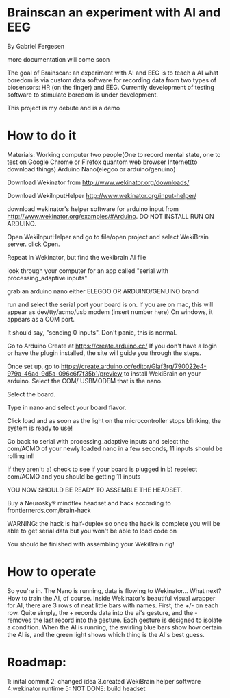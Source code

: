 # Brainscan an experiment with AI and EEG 
By Gabriel Fergesen




more documentation will come soon


The goal of Brainscan: an experiment with AI and EEG is to teach a AI what boredom is via custom data software for recording
data from two types of biosensors: HR (on the finger) and EEG. Currently development of testing software to stimulate boredom is under
development.

This project is my debute and is a demo

# How to do it

Materials:
Working computer
two people(One to record mental state, one to test on
Google Chrome or Firefox quantom web browser
Internet(to download things)
Arduino Nano(elegoo or arduino/genuino)


Download Wekinator from http://www.wekinator.org/downloads/

Download WekiInputHelper http://www.wekinator.org/input-helper/

download wekinator's helper software for arduino input from http://www.wekinator.org/examples/#Arduino. DO NOT INSTALL RUN ON ARDUINO.

Open WekiInputHelper and go to file/open project and select WekiBrain server. click Open.

Repeat in Wekinator, but find the wekibrain AI file

look through your computer for an app called "serial with processing_adaptive inputs"

grab an arduino nano either ELEGOO OR ARDUINO/GENUINO brand

run and select the serial port your board is on. If you are on mac, this will appear as dev/tty/acmo/usb modem (insert number here) On windows, it appears as a COM port.

It should say, "sending 0 inputs". Don't panic, this is normal.

Go to Arduino Create at https://create.arduino.cc/ If you don't have a login or have the plugin installed, the site will guide you through the steps.

Once set up, go to  https://create.arduino.cc/editor/Glaf3rg/790022e4-979a-46ad-9d5a-096c6f7f35b1/preview to install WekiBrain on your arduino. Select the COM/ USBMODEM that is the nano.

Select the board.

Type in nano and select your board flavor.

Click load and as soon as the light on the microcontroller stops blinking, the system is ready to use!

Go back to serial with processing_adaptive inputs and select the com/ACMO of your newly loaded nano
in a few seconds, 11 inputs should be rolling in!!

If they aren't: a) check to see if your board is plugged in b) reselect com/ACMO and you should be getting 11 inputs

YOU NOW SHOULD BE READY TO ASSEMBLE THE HEADSET.

Buy a Neurosky® mindflex headset and hack according to frontiernerds.com/brain-hack

WARNING: the hack is half-duplex so once the hack is complete you will be able to get serial data but you won't be able to load code on

You should be finished with assembling your WekiBrain rig!

# How to operate

So you're in. The Nano is running, data is flowing to Wekinator... What next?
How to train the AI, of course. Inside Wekinator's beautiful visual wrapper for AI, there are 3 rows of neat little bars with names. First, the +/- on each row. Quite simply, the + records data into the ai's gesture, and the - removes the last record into the gesture. Each gesture is designed to isolate a condition. When the AI is running, the swirling blue bars show how certain the AI is, and the green light shows which thing is the AI's best guess.   


# Roadmap:

1: inital commit
2: changed idea
3.created WekiBrain helper software
4:wekinator runtime 
5: NOT DONE: build headset
